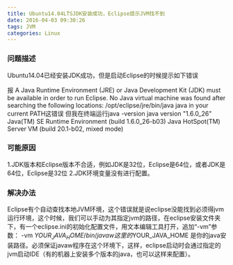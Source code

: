```yaml
---
title: Ubuntu14.04LTSJDK安装成功，Eclipse提示JVM找不到
date: 2016-04-03 09:30:26
tags: JVM
categories: Linux
---
```


### 问题描述
Ubuntu14.04已经安装JDK成功，但是启动Eclipse的时候提示如下错误

报 A Java Runtime Environment (JRE) or Java Development Kit (JDK)
must be available in order to run Eclipse. No Java virtual machine
was found after searching the following locations:
/opt/eclipse/jre/bin/java
java in your current PATH这错误
但我在终端运行java -version
java version "1.6.0_26"
Java(TM) SE Runtime Environment (build 1.6.0_26-b03)
Java HotSpot(TM) Server VM (build 20.1-b02, mixed mode)
### 可能原因
1.JDK版本和Eclipse版本不合适，例如JDK是32位，Eclipse是64位，或者JDK是64位，Eclipse是32位
2.JDK环境变量没有进行配置。
### 解决办法

Eclipse有个自动查找本地JVM环境，这个错误就是说eclipse没能找到必须得jvm运行环境，这个时候，我们可以手动为其指定jvm的路径，在eclipse安装文件夹下，有一个eclipse.ini的初始化配置文件，用文本编辑工具打开，追加“-vm”参数：
-vm $YOUR_JAVA_HOME/bin/javaw
这里的$YOUR_JAVA_HOME 是你的java安装路径。必须保证javaw程序在这个环境下，这样，eclipse启动时会通过指定的jvm启动IDE（有的机器上安装多个版本的java，也可以这样来配置）。


